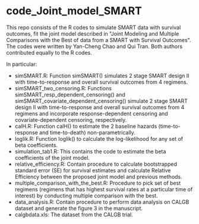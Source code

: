 # code_Joint_model_SMART

This repo consists of the R codes to simulate SMART data with survival outcomes, fit the joint model described in "Joint Modeling and Multiple Comparisons with the Best of data from a SMART with Survival Outcomes". The codes were written by Yan-Cheng Chao and Qui Tran. Both authors contributed equally to the R codes.

In particular:
- simSMART.R: Function simSMART() simulates 2 stage SMART design II with time-to-response and overall survival outcomes from 4 regimens.
- simSMART_two_censoring.R: Functions simSMART_resp_dependent_censoring() and simSMART_covariate_dependent_censoring() simulate 2 stage SMART design II with time-to-response and overall survival outcomes from 4 regimens and incorporate response-dependent censoring and covariate-dependent censoring, respectively.
- calH.R: Function calH() to estimate the 2 baseline hazards (time-to-response and time-to-death) non-parametrically. 
- loglik.R: Function loglik() to calculate the log-likelihood for any set of beta coefficients.
- simulation_tab1.R: This contains the code to estimate the beta coefficients of the joint model.
- relative_efficiency.R: Contain procedure to calculate bootstrapped standard error (SE) for survival estimates and calculate Relative Efficiency between the proposed joint model and previous methods.
- multiple_comparison_with_the_best.R: Procedure to pick set of best regimens (regimens that has highest survival rates at a particular time of interest) by conducting multiple comparison with the best.
- data_analysis.R: Contain procedure to perform data analysis on CALGB dataset and generate the figure 3 in the manuscript.
- calgbdata.xls: The dataset from the CALGB trial.
